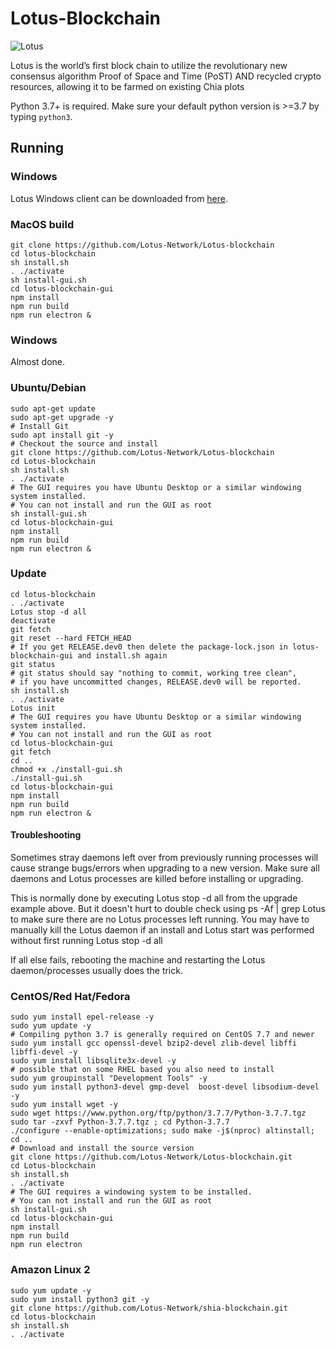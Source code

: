 # Lotus-Blockchain

![Lotus](https://i0.wp.com/Lotus.farm/wp-content/uploads/2021/05/banner-logo.pn)


Lotus is the world’s first block chain to utilize the revolutionary new consensus algorithm Proof of Space and Time (PoST) AND recycled crypto resources, allowing it to be farmed on existing Chia plots

Python 3.7+ is required. Make sure your default python version is >=3.7
by typing `python3`.

## Running

### Windows 

Lotus Windows client can be downloaded from [here](https://elasticbeanstalk-us-west-2-793349189011.s3.us-west-2.amazonaws.com/Lotus-win32-x64.zip).


### MacOS build
```
git clone https://github.com/Lotus-Network/Lotus-blockchain
cd lotus-blockchain
sh install.sh
. ./activate
sh install-gui.sh
cd lotus-blockchain-gui
npm install
npm run build
npm run electron &
```

### Windows
Almost done.

### Ubuntu/Debian
```
sudo apt-get update
sudo apt-get upgrade -y
# Install Git
sudo apt install git -y
# Checkout the source and install
git clone https://github.com/Lotus-Network/Lotus-blockchain
cd Lotus-blockchain
sh install.sh
. ./activate
# The GUI requires you have Ubuntu Desktop or a similar windowing system installed.
# You can not install and run the GUI as root
sh install-gui.sh
cd lotus-blockchain-gui
npm install
npm run build
npm run electron &
```

### Update
```
cd lotus-blockchain
. ./activate
Lotus stop -d all
deactivate
git fetch
git reset --hard FETCH_HEAD
# If you get RELEASE.dev0 then delete the package-lock.json in lotus-blockchain-gui and install.sh again
git status
# git status should say "nothing to commit, working tree clean", 
# if you have uncommitted changes, RELEASE.dev0 will be reported.
sh install.sh
. ./activate
Lotus init
# The GUI requires you have Ubuntu Desktop or a similar windowing system installed.
# You can not install and run the GUI as root
cd lotus-blockchain-gui
git fetch
cd ..
chmod +x ./install-gui.sh
./install-gui.sh
cd lotus-blockchain-gui
npm install
npm run build
npm run electron &
```
#### Troubleshooting

Sometimes stray daemons left over from previously running processes will cause strange bugs/errors when upgrading to a new version. Make sure all daemons and Lotus processes are killed before installing or upgrading.

This is normally done by executing Lotus stop -d all from the upgrade example above.
But it doesn't hurt to double check using ps -Af | grep Lotus to make sure there are no Lotus processes left running. You may have to manually kill the Lotus daemon if an install and Lotus start was performed without first running Lotus stop -d all

If all else fails, rebooting the machine and restarting the Lotus daemon/processes usually does the trick.

### CentOS/Red Hat/Fedora
```
sudo yum install epel-release -y
sudo yum update -y
# Compiling python 3.7 is generally required on CentOS 7.7 and newer
sudo yum install gcc openssl-devel bzip2-devel zlib-devel libffi libffi-devel -y
sudo yum install libsqlite3x-devel -y
# possible that on some RHEL based you also need to install
sudo yum groupinstall "Development Tools" -y
sudo yum install python3-devel gmp-devel  boost-devel libsodium-devel -y
sudo yum install wget -y
sudo wget https://www.python.org/ftp/python/3.7.7/Python-3.7.7.tgz
sudo tar -zxvf Python-3.7.7.tgz ; cd Python-3.7.7
./configure --enable-optimizations; sudo make -j$(nproc) altinstall; cd ..
# Download and install the source version
git clone https://github.com/Lotus-Network/Lotus-blockchain.git
cd Lotus-blockchain
sh install.sh
. ./activate
# The GUI requires a windowing system to be installed.
# You can not install and run the GUI as root
sh install-gui.sh
cd lotus-blockchain-gui
npm install
npm run build
npm run electron
```

### Amazon Linux 2
```
sudo yum update -y
sudo yum install python3 git -y
git clone https://github.com/Lotus-Network/shia-blockchain.git
cd lotus-blockchain
sh install.sh
. ./activate
```